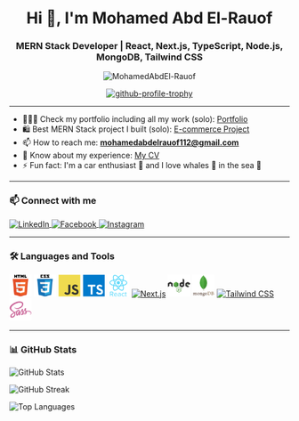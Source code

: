 <h1 align="center">Hi 👋, I'm Mohamed Abd El-Rauof</h1>
<h3 align="center">MERN Stack Developer | React, Next.js, TypeScript, Node.js, MongoDB, Tailwind CSS</h3>

<p align="center">
  <img src="https://komarev.com/ghpvc/?username=MohamedAbdEl-Rauof&label=Profile%20views&color=0e75b6&style=flat" alt="MohamedAbdEl-Rauof" />
</p>

<p align="center">
  <a href="https://github.com/ryo-ma/github-profile-trophy">
    <img src="https://github-profile-trophy.vercel.app/?username=MohamedAbdEl-Rauof" alt="github-profile-trophy" />
  </a>
</p>

---

- 🚀👨‍💻 Check my portfolio including all my work (solo): [Portfolio](https://developer-moraouf.vercel.app/)
- 🛍️ Best MERN Stack project I built (solo): [E-commerce Project](https://e-commerce-platform-website.netlify.app/)
- 📫 How to reach me: **mohamedabdelrauof112@gmail.com**
- 📄 Know about my experience: [My CV](https://drive.google.com/file/d/1x-Gx3i6oagPUc8gogJCBlIf9dM2MlSy7/view?usp=sharing)
- ⚡ Fun fact: I'm a car enthusiast 🚗 and I love whales 🐋 in the sea 🌊


---

### 📫 Connect with me

<p align="left">
  <a href="https://www.linkedin.com/in/mohamed-abd-el-raouf-6b5b3b235/" target="_blank">
    <img align="center" src="https://raw.githubusercontent.com/rahuldkjain/github-profile-readme-generator/master/src/images/icons/Social/linked-in-alt.svg" alt="LinkedIn" height="30" width="40" />
  </a>
  <a href="https://www.facebook.com/profile.php?id=100040578035349" target="_blank">
    <img align="center" src="https://raw.githubusercontent.com/rahuldkjain/github-profile-readme-generator/master/src/images/icons/Social/facebook.svg" alt="Facebook" height="30" width="40" />
  </a>
  <a href="https://www.instagram.com/mohamed.abdelrauoff" target="_blank">
    <img align="center" src="https://raw.githubusercontent.com/rahuldkjain/github-profile-readme-generator/master/src/images/icons/Social/instagram.svg" alt="Instagram" height="30" width="40" />
  </a>
</p>

---

### 🛠 Languages and Tools

<p align="left">
  <a href="https://www.w3.org/html/" target="_blank"><img src="https://raw.githubusercontent.com/devicons/devicon/master/icons/html5/html5-original-wordmark.svg" alt="HTML" width="40" height="40" /></a>
  <a href="https://www.w3schools.com/css/" target="_blank"><img src="https://raw.githubusercontent.com/devicons/devicon/master/icons/css3/css3-original-wordmark.svg" alt="CSS" width="40" height="40" /></a>
  <a href="https://developer.mozilla.org/en-US/docs/Web/JavaScript" target="_blank"><img src="https://raw.githubusercontent.com/devicons/devicon/master/icons/javascript/javascript-original.svg" alt="JavaScript" width="40" height="40" /></a>
  <a href="https://www.typescriptlang.org/" target="_blank"><img src="https://raw.githubusercontent.com/devicons/devicon/master/icons/typescript/typescript-original.svg" alt="TypeScript" width="40" height="40" /></a>
  <a href="https://reactjs.org/" target="_blank"><img src="https://raw.githubusercontent.com/devicons/devicon/master/icons/react/react-original-wordmark.svg" alt="React" width="40" height="40" /></a>
  <a href="https://nextjs.org/" target="_blank"><img src="https://cdn.worldvectorlogo.com/logos/nextjs-2.svg" alt="Next.js" width="40" height="40" /></a>
  <a href="https://nodejs.org" target="_blank"><img src="https://raw.githubusercontent.com/devicons/devicon/master/icons/nodejs/nodejs-original-wordmark.svg" alt="Node.js" width="40" height="40" /></a>
  <a href="https://www.mongodb.com/" target="_blank"><img src="https://raw.githubusercontent.com/devicons/devicon/master/icons/mongodb/mongodb-original-wordmark.svg" alt="MongoDB" width="40" height="40" /></a>
  <a href="https://tailwindcss.com/" target="_blank"><img src="https://www.vectorlogo.zone/logos/tailwindcss/tailwindcss-icon.svg" alt="Tailwind CSS" width="40" height="40" /></a>
  <a href="https://sass-lang.com" target="_blank"><img src="https://raw.githubusercontent.com/devicons/devicon/master/icons/sass/sass-original.svg" alt="SASS" width="40" height="40" /></a>
</p>

---

### 📊 GitHub Stats

<p align="">
  <img src="https://github-readme-stats.vercel.app/api?username=MohamedAbdEl-Rauof&show_icons=true&locale=en" alt="GitHub Stats" />
</p>

<p align="">
  <img src="https://github-readme-streak-stats.herokuapp.com/?user=MohamedAbdEl-Rauof" alt="GitHub Streak" />
</p>

<p align="">
  <img src="https://github-readme-stats.vercel.app/api/top-langs?username=MohamedAbdEl-Rauof&show_icons=true&locale=en&layout=compact" alt="Top Languages" />
</p>
